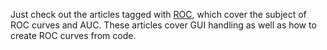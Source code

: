 
Just check out the articles tagged with [ROC](https://waikato.github.io/weka-wiki/search.html?q=roc), which cover the subject of ROC curves and AUC. These articles cover GUI handling as well as how to create ROC curves from code.
